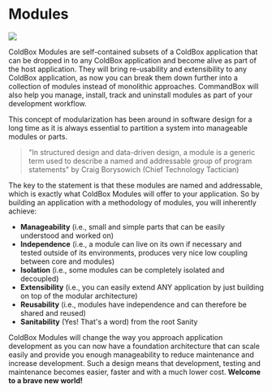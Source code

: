 # Modules

![](https://github.com/ortus-docs/coldbox-docs/raw/master/.gitbook/assets/modules.png)

ColdBox Modules are self-contained subsets of a ColdBox application that can be dropped in to any ColdBox application and become alive as part of the host application. They will bring re-usability and extensibility to any ColdBox application, as now you can break them down further into a collection of modules instead of monolithic approaches. CommandBox will also help you manage, install, track and uninstall modules as part of your development workflow.

This concept of modularization has been around in software design for a long time as it is always essential to partition a system into manageable modules or parts.

> "In structured design and data-driven design, a module is a generic term used to describe a named and addressable group of program statements" by Craig Borysowich \(Chief Technology Tactician\)

The key to the statement is that these modules are named and addressable, which is exactly what ColdBox Modules will offer to your application. So by building an application with a methodology of modules, you will inherently achieve:

* **Manageability** \(i.e., small and simple parts that can be easily understood and worked on\)
* **Independence** \(i.e., a module can live on its own if necessary and tested outside of its environments, produces very nice low coupling between core and modules\)
* **Isolation** \(i.e., some modules can be completely isolated and decoupled\)
* **Extensibility** \(i.e., you can easily extend ANY application by just building on top of the modular architecture\)
* **Reusability** \(i.e., modules have independence and can therefore be shared and reused\)
* **Sanitability** \(Yes! That's a word\) from the root Sanity

ColdBox Modules will change the way you approach application development as you can now have a foundation architecture that can scale easily and provide you enough manageability to reduce maintenance and increase development. Such a design means that development, testing and maintenance becomes easier, faster and with a much lower cost. **Welcome to a brave new world!**

